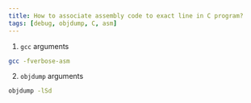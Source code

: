 ```yaml
---
title: How to associate assembly code to exact line in C program?
tags: [debug, objdump, C, asm]
---
```


1. `gcc` arguments

```sh
gcc -fverbose-asm
```

2. `objdump` arguments

```sh
objdump -lSd
```
